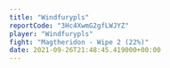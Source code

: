 ```yaml
---
title: "Windfurypls"
reportCode: "3Hc4XwmG2gfLWJYZ"
player: "Windfurypls"
fight: "Magtheridon - Wipe 2 (22%)"
date: 2021-09-26T21:48:45.419000+00:00
---
```

